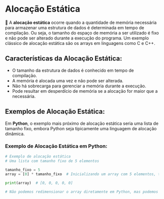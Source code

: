 
# Alocação Estática

📌 A **alocação estática** ocorre quando a quantidade de memória necessária para armazenar uma estrutura de dados é determinada em tempo de compilação. Ou seja, o tamanho do espaço de memória a ser utilizado é fixo e não pode ser alterado durante a execução do programa. Um exemplo clássico de alocação estática são os arrays em linguagens como C e C++.

## Características da Alocação Estática:
- O tamanho da estrutura de dados é conhecido em tempo de compilação.
- A memória é alocada uma vez e não pode ser alterada.
- Não há sobrecarga para gerenciar a memória durante a execução.
- Pode resultar em desperdício de memória se a alocação for maior que a necessária.

## Exemplos de Alocação Estática:

Em **Python**, o exemplo mais próximo de alocação estática seria uma lista de tamanho fixo, embora Python seja tipicamente uma linguagem de alocação dinâmica.

### Exemplo de Alocação Estática em Python:

```python
# Exemplo de alocação estática
# Uma lista com tamanho fixo de 5 elementos

tamanho_fixo = 5
array = [0] * tamanho_fixo  # Inicializando um array com 5 elementos, todos 0

print(array)  # [0, 0, 0, 0, 0]

# Não podemos redimensionar o array diretamente em Python, mas podemos simular alocação estática
